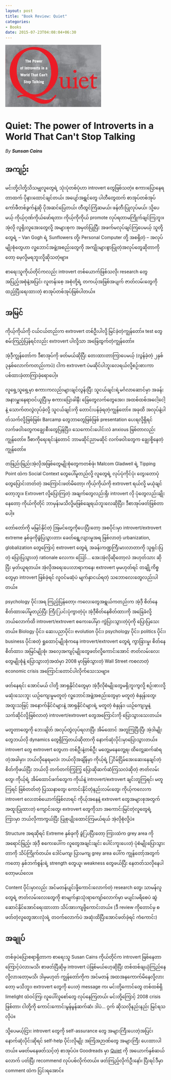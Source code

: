 ```yaml
---
layout: post
title: "Book Review: Quiet"
categories:
- Books
date: 2015-07-23T04:08:04+06:30
---
```


![Quiet: Book Cover](/assets/quiet_cover.jpg)

# Quiet: The power of Introverts in a World That Can't Stop Talking
*By* ***Sunsan Cains***

## အကျဉ်း
မင်းတို့ငါတို့သိသမျှလူတွေရဲ့ သုံးပုံတစ်ပုံဟာ introvert တွေဖြစ်သတဲ့။ စကားပြောနေရတာထက် ပိုနားထောင်ချင်တယ်၊ အပျော်အရွှင်တွေ ပါတီတွေထက် စာအုပ်တစ်အုပ် ကော်ဖီတစ်ခွက်နဲ့ဆို ပိုအဆင်ပြေတယ်၊ တီထွင်ကြံဆမယ်၊ ဖန်တီးပြုလုပ်မယ်၊ သို့ပေမယ့် ကိုယ့်ဂုဏ်ကိုယ်ဖော်ရတာ၊ ကိုယ့်ကိုကိုယ် promote လုပ်ရတာမကြိုက်ချင်ကြဘူး။ အဲ့လို လူရိုးလူအေးတွေလို့ အများစုက အမှတ်ပြုပြီး အဖက်မလုပ်ချင်ကြပေမယ့် သူတို့တွေရဲ့ – Van Gogh ရဲ့ Sunflowers တို့၊ Personal Computer တို့ အစရှိတဲ့ – အလုပ်မျိုးစုံတွေဟာ လူ့ဘောင်အဖွဲ့အစည်းတွေကို အကျိုးများစွာပြုတဲ့အလုပ်တွေဆိုတာကိုတော့ မေ့လို့မရဘူးလို့ဆိုသတဲ့ဗျာ။

စာရေးသူကိုယ်တိုင်ကလည်း introvert တစ်ယောက်ဖြစ်သလို၊ research တွေအပြည့်အစုံနဲ့အပြင်၊ လူတန်းစေ့ အစုံတို့ရဲ့ တကယ့်အဖြစ်အပျက် ဇာတ်လမ်းတွေကိုထည့်ပြီးရေးထားတဲ့ စာအုပ်တစ်အုပ်ဖြစ်ပါတယ်။

<!--more-->

## အမြင်

ကိုယ့်ကိုယ်ကို ငယ်ငယ်တည်းက extrovert တစ်ဦးပါလို့ မြင်ခဲ့တဲ့ကျွန်တော်။ test တွေစမ်းကြည့်ပြန်ရင်လည်း extrovert ပါလို့သာ အဖြေထွက်တဲ့ကျွန်တော်။

အဲ့ဒီ့ကျွန်တော်က ဒီစာအုပ်ကို ဖတ်မယ်ဆိုပြီး တေးထားတာကြာပေမယ့် (လွန်ခဲ့တဲ့ ၂နှစ် ၃နှစ်လောက်ကတည်းကပဲ) ငါက extrovert ပဲမဆိုင်ပါဘူးလေရယ်လို့စဉ်းစားကာ ပစ်ထားခဲ့တာကြာခဲ့ရောပေါ့။

လူရှေ့သူရှေ့မှာ စကားကလည်းများချင်လွန်းပြီး သူငယ်ချင်းရဲ့မင်္ဂလာဆောင်မှာ အခန်းအနားမှူးနေရာဝင်ယူပြီးမှ စကားပြောခါနီး ခြေတွေလက်တွေအေး၊ အထစ်ထစ်အငေါ့ငေါ့နဲ့ သောက်တလွဲလုပ်ခဲ့လို့ သူငယ်ချင်းကို တောင်းပန်ခဲ့ရတဲ့ကျွန်တော်။ အခုထိ အလုပ်နဲ့ပါတ်သက်လို့ဖြစ်ဖြစ်၊ Barcamp တွေဘာတွေဖြစ်ဖြစ် presentation ပေးရလို့ရှိရင် လက်ဖဝါးတွေကချွေးစီးတွေပြန်ပြီး၊ သေကောင်းပေါင်းလဲ anxious ဖြစ်တာလည်း ကျွန်တော်။ ဒီစာကိုရေးရင်းနဲ့တောင် ဘာမဆိုင်ညာမဆိုင် လက်ဖဝါးတွေက ချွေးစို့နေတဲ့ကျွန်တော်။

တဖြည်းဖြည်းအဲ့လိုအဖြစ်တွေမျိုးစုံတွေကတစ်ဖုံ၊ Malcom Gladwell ရဲ့ Tipping Point ထဲက Social Context တွေပေါ်မူတည်လို့ လူတွေရဲ့ လုပ်ပုံကိုင်ပုံ၊ တွေးတောပုံတွေပြောင်းတတ်တဲ့ အကြောင်းဖတ်မိတော့၊ ကိုယ့်ကိုယ်ကို extrovert ရယ်လို့ မယုံချင်တော့ဘူး။ Extrovert လို့ပြောကြတဲ့ အချက်တွေလည်းရှိ၊ introvert လို ပုံတွေလည်းချိုးနေတော့ ကိုယ်ကိုတိုင် ဘာမှန်းမသိလို့မဖြစ်ချေရယ်ဘူးလေဆိုပြီး၊ ဒီစာအုပ်ဖတ်ဖြစ်တာပေါ့။

တော်တော်ကို မမြင်နိုင်တဲ့ အြမင်တွေကိုပေးပြီးတော့ အစပိုင်းမှာ introvert/extrovert extreme နှစ်ခုကိုခွဲပြသွားတာ၊ ခေတ်ရွေ့လျားမှုအရ ဖြစ်လာတဲ့ urbanization, globalization တွေကြောင့် extrovert တွေရဲ့ အခန်းကဏ္ဍကြီးမားလာတာကို သူရှင်းပြတဲ့ ပြောပြသွားတဲ့ rationale လေးက၊ ဪ... အေးအဲ့လိုဆိုတော့လဲ အဟုတ်သား ဆိုပြီး မှတ်ယူရတယ်။ အဲ့လိုအရေးပေးလာရာကနေ၊ extrovert မှမဟုတ်ရင် တချို့ကိစ္စတွေမှာ introvert ဖြစ်ခဲ့ရင် လူဝင်မဆံ့ပဲ မျက်နှာငယ်ရတဲ့ သဘောလေးတွေလည်းပါတယ်။

psychology ပိုင်းအရ ကြည့်ပြန်တော့၊ ကလေးတွေအရွယ်ကတည်းက အဲ့ဒီ့ စိတ်နေစိတ်ထားပေါ်မူတည်ပြီး ကြီးြပင်းပုံကွာတဲ့ပုံ၊ အဲ့ဒီ့စိတ်နေစိတ်ထားကို အခြေခံလို့ ဘယ်လောက်ထိ introvert/extrovert စကေးပေါ်မှာ ကွဲပြားသွားတဲ့ပုံကို ပြောပြသေးတယ်။ Biology ပိုင်း၊ ဆေးပညာပိုင်း၊ evolution ပိုင်း၊ psychology ပိုင်း၊ politics ပိုင်း၊ business ပိုင်းစတဲ့ ရှုထောင့်မျိုးစုံကနေ introvert/extrovert တွေရဲ့ ကွာခြားမှု၊ စိတ်နေစိတ်ထား၊ အမြင်မျိုးစုံ၊ အလေ့အကျင့်မျိုးတွေဖတ်လို့ကောင်းအောင် ဇာတ်လမ်းလေးတွေမျိုးစုံနဲ့ ပြောသွားတဲ့အထဲမှာ 2008 မှာဖြစ်သွားတဲ့ Wall Street ကစလာတဲ့ economic crisis အကြောင်းတောင်ပါလိုက်သေးသဗျာ။

ဖတ်နေရင်း အောင်မယ် ငါတို့ အာရှနိုင်ငံတွေမှာ အဲ့ဒီ့လိုစံမျိုးတွေမရှိဘူးကွလို့ စဉ်းစားလို့မဆုံးသေးဘူး ယဉ်ကျေးမှုမတူတဲ့ လူ့ဘောင်အဖွဲ့အစည်းတွေမှာ မတူတဲ့ စံနှုန်းတွေ၊ အထူးသဖြင့် အနောက်နိုင်ငံများနဲ့ အာရှနိုင်ငံများရဲ့ မတူတဲ့ စံနှုန်း၊ ယဉ်ကျေးမှုနဲ့ သက်ဆိုင်လို့ဖြစ်လာတဲ့ introvert/extrovert တွေအကြောင်းကို ပြောသွားသေးတယ်။

မတူတာတွေကို ဘေးချိတ် အလုပ်တွဲလုပ်ရလာပြီ၊ အိမ်ထောင် အတူကြပြီးပြီ၊ အဲ့ဒါမျိုးတွေဘယ်လို dynamics တွေရှိကြတယ်ဆိုတာကို နောက်ဆုံးပိုင်းမှာပြောသွားတယ်။ introvert တွေ extrovert တွေဟာ တစ်ဦးနဲ့တစ်ဦး မတွေ့မနေတွေ့ရ၊ ထိတွေ့ဆက်ဆံရတဲ့အခါမှာ၊ ဘယ်လိုနေရမလဲ၊ ဘယ်လိုအချိန်မှာ ကိုယ့်ရဲ့ ြငိမ်ငြိမ်အေးဆေးနေချင်တဲ့စိတ်ကိုဖယ်ပြီး ဘယ်လို တက်တက်ကြွကြွ ပြောဆိုဆက်ဆံကြသလဲဆိုတဲ့ ဇာတ်လမ်းတွေ၊ ကိုယ့်ရဲ့ အိမ်ထောင်ဖက်တွေက ကိုယ်နဲ့ introvert/extrovert ချင်းတူကြရင်၊ မတူကြရင် ဖြစ်တတ်တဲ့ ပြဿနာတွေ၊ ကောင်းနိုင်တဲ့နည်းလမ်းတွေ၊ ကိုယ့်ကလေးက introvert လေးတစ်ယောက်ဖြစ်လာရင် ကိုယ့်အနေနဲ့ extrovert တွေအများစုအတွက် အထူးပြုထားတဲ့ ကျောင်းတွေ၊ extrovert တွေကိုသာ အကောင်းမြင်တဲ့လူတွေရဲ့ကြားမှာ ဘယ်လိုကာကွယ်ပြီး ပြုစုပျိုးထောင်ကြမယ်ရယ် အဲ့လိုစုံလို့ပဲ။

Structure အရဆိုရင် Extreme နှစ်ခုကို ခွဲြပပြီးတော့ ကြားထဲက grey area ကိုအရောင်ဖြည့်၊ အဲ့ဒီ့ စကေးပေါ်က လူတွေအချင်းချင်း ပေါင်းကူးပေးတဲ့ ပုံစံမျိုးပြောသွားတာကို သိပ်ကြိုက်တယ်။ ဒေါင်မကျ၊ ပြားမကျ grey area ပေါ်က ကျွန်တော့်အတွက်ကတော့ နှစ်ဘက်စွန်းရဲ့ strength တွေယူ၊ weakness တွေဖယ်ပြီး နေတတ်သလိုနေပါတော့မယ်လေ။

Content ပိုင်းမှာလည်း အင်မတန်ပျင်းဖို့ကောင်းလောက်တဲ့ research တွေ၊ သာမန်လူတွေရဲ့ ဇာတ်လမ်းလေးတွေကို စာမျက်နှာသုံးရာကျော်လောက်မှာ မပျင်းမရိစေပဲ ဆွဲဆောင်နိုင်အောင်ရေးထားတာ သိပ်အားကျဖို့ကောင်းတယ်။ (ဒီ review ကိုတောင်မှ စဖတ်တဲ့လူတွေအားလုံးရဲ့ တဝက်လောက်ပဲ အဆုံးထိပြီးအောင်ဖတ်ခဲ့ရင် ကံကောင်း)

## အချုပ်

တစ်ခုပဲပြောစရာရှိတာက စာရေးသူ Susan Cains ကိုယ်တိုင်က introvert ဖြစ်နေတာကြောင့်ပဲလားမသိ၊ စာဖတ်ပြီဆိုမှ introvert ပဲဖြစ်မယ်ဟေ့ဆိုပြီး တစ်ထစ်ချယုံကြည်နေလို့လားတော့မသိ၊ ဒါမှမဟုတ် ကျွန်တော်ကိုက အင်မတန် အထအနကောက်မိနေလို့လားတော့ မသိဘူး၊ extrovert တွေကို ပေးတဲ့ message က၊ မင်းတို့ကောင်တွေ တစ်ထစ်ရှိ limelight ထဲဝင်ကြ၊ လူပေါ်လူစော်တွေ လုပ်နေကြတယ်၊ မင်းတို့ကြောင့် 2008 crisis ဖြစ်တာ၊ ငါတို့ကို ကောင်းကောင်းမွန်မွန်ဆက်ဆံ၊ ဒါပဲ... ဂွက် ဆိုသလိုနည်းနည်း မြင်ရသလိုပဲ။

သို့ပေမယ့်ငြား introvert တွေကို self-assurance တွေ အများကြီးပေးတဲ့အပြင်၊ နောက်ဆုံးပိုင်းဆိုရင် self-help ပိုင်းလိုမျိုး အကြံအဉာဏ်တွေ အများကြီး ပေးထားပါတယ်။ မဖတ်မနေဖတ်သင့်တဲ့ စာအုပ်ပဲ။ Goodreads မှာ [Quiet][] ကို အယောက်နှစ်ဆယ်လောက် ပတ်ပြီး recommend လုပ်ပစ်လိုက်တယ်။ ဖတ်ကြည့်လိုက်ဦးနော်၊ ပြီးရင်ဒီမှာ comment ထဲက ငြင်းရအောင်။

[Quiet]: https://www.goodreads.com/book/show/8520610-quiet
